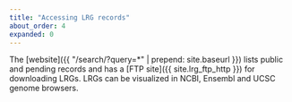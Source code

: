 ```yaml
---
title: "Accessing LRG records"
about_order: 4
expanded: 0
---
```


The [website]({{ "/search/?query=*" | prepend: site.baseurl }}) lists public and pending records and has a [FTP site]({{ site.lrg_ftp_http }}) for downloading LRGs. LRGs can be visualized in NCBI, Ensembl and UCSC genome browsers.